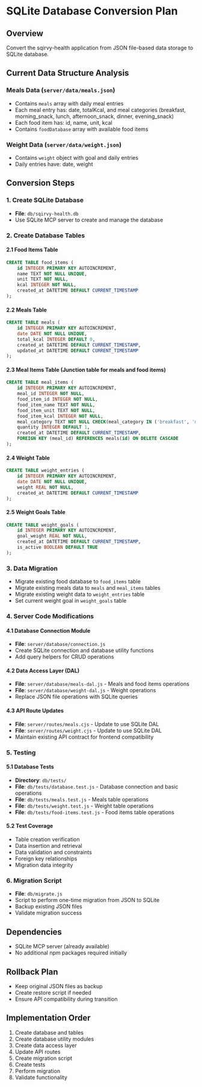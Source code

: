 # SQLite Database Conversion Plan

## Overview
Convert the sqirvy-health application from JSON file-based data storage to SQLite database.

## Current Data Structure Analysis

### Meals Data (`server/data/meals.json`)
- Contains `meals` array with daily meal entries
- Each meal entry has: date, totalKcal, and meal categories (breakfast, morning_snack, lunch, afternoon_snack, dinner, evening_snack)
- Each food item has: id, name, unit, kcal
- Contains `foodDatabase` array with available food items

### Weight Data (`server/data/weight.json`)
- Contains `weight` object with goal and daily entries
- Daily entries have: date, weight

## Conversion Steps

### 1. Create SQLite Database
- **File**: `db/sqirvy-health.db`
- Use SQLite MCP server to create and manage the database

### 2. Create Database Tables

#### 2.1 Food Items Table
```sql
CREATE TABLE food_items (
    id INTEGER PRIMARY KEY AUTOINCREMENT,
    name TEXT NOT NULL UNIQUE,
    unit TEXT NOT NULL,
    kcal INTEGER NOT NULL,
    created_at DATETIME DEFAULT CURRENT_TIMESTAMP
);
```

#### 2.2 Meals Table
```sql
CREATE TABLE meals (
    id INTEGER PRIMARY KEY AUTOINCREMENT,
    date DATE NOT NULL UNIQUE,
    total_kcal INTEGER DEFAULT 0,
    created_at DATETIME DEFAULT CURRENT_TIMESTAMP,
    updated_at DATETIME DEFAULT CURRENT_TIMESTAMP
);
```

#### 2.3 Meal Items Table (Junction table for meals and food items)
```sql
CREATE TABLE meal_items (
    id INTEGER PRIMARY KEY AUTOINCREMENT,
    meal_id INTEGER NOT NULL,
    food_item_id INTEGER NOT NULL,
    food_item_name TEXT NOT NULL,
    food_item_unit TEXT NOT NULL,
    food_item_kcal INTEGER NOT NULL,
    meal_category TEXT NOT NULL CHECK(meal_category IN ('breakfast', 'morning_snack', 'lunch', 'afternoon_snack', 'dinner', 'evening_snack')),
    quantity INTEGER DEFAULT 1,
    created_at DATETIME DEFAULT CURRENT_TIMESTAMP,
    FOREIGN KEY (meal_id) REFERENCES meals(id) ON DELETE CASCADE
);
```

#### 2.4 Weight Table
```sql
CREATE TABLE weight_entries (
    id INTEGER PRIMARY KEY AUTOINCREMENT,
    date DATE NOT NULL UNIQUE,
    weight REAL NOT NULL,
    created_at DATETIME DEFAULT CURRENT_TIMESTAMP
);
```

#### 2.5 Weight Goals Table
```sql
CREATE TABLE weight_goals (
    id INTEGER PRIMARY KEY AUTOINCREMENT,
    goal_weight REAL NOT NULL,
    created_at DATETIME DEFAULT CURRENT_TIMESTAMP,
    is_active BOOLEAN DEFAULT TRUE
);
```

### 3. Data Migration
- Migrate existing food database to `food_items` table
- Migrate existing meals data to `meals` and `meal_items` tables
- Migrate existing weight data to `weight_entries` table
- Set current weight goal in `weight_goals` table

### 4. Server Code Modifications

#### 4.1 Database Connection Module
- **File**: `server/database/connection.js`
- Create SQLite connection and database utility functions
- Add query helpers for CRUD operations

#### 4.2 Data Access Layer (DAL)
- **File**: `server/database/meals-dal.js` - Meals and food items operations
- **File**: `server/database/weight-dal.js` - Weight operations
- Replace JSON file operations with SQLite queries

#### 4.3 API Route Updates
- **File**: `server/routes/meals.cjs` - Update to use SQLite DAL
- **File**: `server/routes/weight.cjs` - Update to use SQLite DAL
- Maintain existing API contract for frontend compatibility

### 5. Testing

#### 5.1 Database Tests
- **Directory**: `db/tests/`
- **File**: `db/tests/database.test.js` - Database connection and basic operations
- **File**: `db/tests/meals.test.js` - Meals table operations
- **File**: `db/tests/weight.test.js` - Weight table operations
- **File**: `db/tests/food-items.test.js` - Food items table operations

#### 5.2 Test Coverage
- Table creation verification
- Data insertion and retrieval
- Data validation and constraints
- Foreign key relationships
- Migration data integrity

### 6. Migration Script
- **File**: `db/migrate.js`
- Script to perform one-time migration from JSON to SQLite
- Backup existing JSON files
- Validate migration success

## Dependencies
- SQLite MCP server (already available)
- No additional npm packages required initially

## Rollback Plan
- Keep original JSON files as backup
- Create restore script if needed
- Ensure API compatibility during transition

## Implementation Order
1. Create database and tables
2. Create database utility modules
3. Create data access layer
4. Update API routes
5. Create migration script
6. Create tests
7. Perform migration
8. Validate functionality